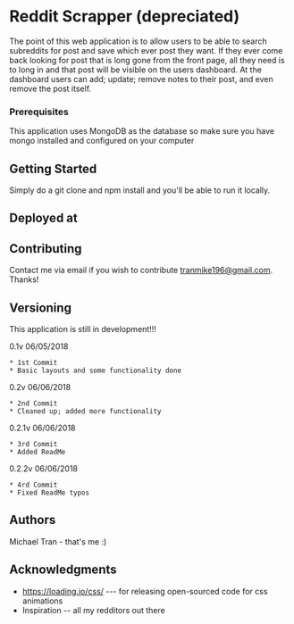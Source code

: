 # Reddit Scrapper (depreciated)

The point of this web application is to allow users to be able to search subreddits for post and save which ever post they want. If they ever come back looking for post that is long gone from the front page, all they need is to long in and that post will be visible on the users dashboard. At the dashboard users can add; update; remove notes to their post, and even remove the post itself. 

### Prerequisites

This application uses MongoDB as the database so make sure you have mongo installed and configured on your computer


## Getting Started

Simply do a git clone and npm install and you'll be able to run it locally.


## Deployed at



## Contributing

Contact me via email if you wish to contribute tranmike196@gmail.com. Thanks!

## Versioning
This application is still in development!!!

0.1v 06/05/2018
```
* 1st Commit
* Basic layouts and some functionality done 
```
0.2v 06/06/2018
```
* 2nd Commit
* Cleaned up; added more functionality
```
0.2.1v 06/06/2018
```
* 3rd Commit
* Added ReadMe
```
0.2.2v 06/06/2018
```
* 4rd Commit
* Fixed ReadMe typos
```

## Authors

Michael Tran - that's me :)


## Acknowledgments

* https://loading.io/css/ --- for releasing open-sourced code for css animations
* Inspiration -- all my redditors out there
